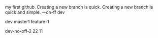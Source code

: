 my first github.
Creating a new branch is quick.
Creating a new branch is quick and simple.
--on-ff dev

dev
master1
feature-1

dev-no-off-2
22
11
